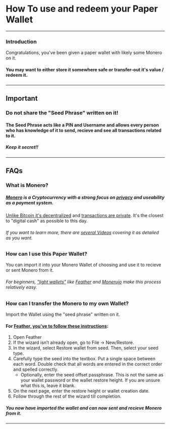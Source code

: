 # How To use and redeem your Paper Wallet

---
### Introduction
Congratulations, you've been given a paper wallet with likely some Monero on it.
#### You may want to either store it somewhere safe or transfer-out it's value / redeem it.
###

---
## Important
### Do not share the "Seed Phrase" written on it!
#### The Seed Phrase acts like a PIN and Username and allows every person who has knowledge of it to send, recieve and see all transactions related to it.
##### Keep it secret!!
###

---
## FAQs
###

### What is Monero?
##### [Monero](https://www.getmonero.org/) is a Cryptocurrency with a strong focus on [privacy](https://en.wikipedia.org/wiki/Monero#Privacy) and useability as a payment system.
[Unlike Bitcoin it's decentralized](https://www.getmonero.org/media/Monero_Promo.m4v) and [transactions are private](https://www.youtube.com/watch?v=H33ggs7bh8M).
It's the closest to "digital cash" as possible to this day.
###### If you want to learn more, there are [several Videos](https://www.getmonero.org/get-started/faq/#videos) covering it as detailed as you want.
###

### How can I use this Paper Wallet?
You can import it into your Monero Wallet of choosing and use it to recieve or sent Monero from it.
###### For beginners, ["light wallets"](https://www.getmonero.org/downloads/#mobilelight) like [Feather](https://featherwallet.org/) and [Monerujo](https://www.monerujo.io/) make this process relatively easy.
###

### How can I transfer the Monero to my own Wallet?
Import the Wallet using the "seed phrase" written on it.
#### For [Feather, you've to follow these instructions](https://docs.featherwallet.org/guides/restore-from-seed):
1. Open Feather
2. If the wizard isn’t already open, go to File → New/Restore. 
3. In the wizard, select Restore wallet from seed. Then, select your seed type. 
4. Carefully type the seed into the textbox. Put a single space between each word. Double check that all words are entered in the correct order and spelled correctly. 
   - Optionally, enter the seed offset passphrase. This is not the same as your wallet password or the wallet restore height. If you are unsure what this is, leave it blank. 
5. On the next page, enter the restore height or wallet creation date. 
6. Follow through the rest of the wizard till completion.
##### You now have imported the wallet and can now sent and recieve Monero from it.
###

---
